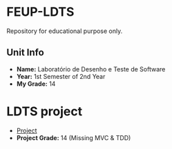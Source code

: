 # FEUP-LDTS
Repository for educational purpose only.

## Unit Info
- <b>Name:</b> Laboratório de Desenho e Teste de Software
- <b>Year:</b> 1st Semester of 2nd Year
- <b>My Grade:</b> 14 

# LDTS project
- [Project](project/docs/README.md) 
- __Project Grade:__ 14 (Missing MVC & TDD)
